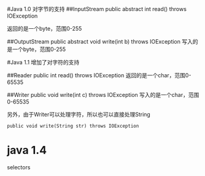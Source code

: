 #Java 1.0
对字节的支持
##InputStream
    public abstract int read() throws IOException

返回的是一个byte，范围0-255

##OutputStream
    public abstract void write(int b) throws IOException
写入的是一个byte，范围0-255

#Java 1.1
增加了对字符的支持

##Reader
    public int read() throws IOException
返回的是一个char，范围0-65535

##Writer
    public void write(int c) throws IOException
写入的是一个char，范围0-65535

另外，由于Writer可以处理字符，所以也可以直接处理String
   
    public void write(String str) throws IOException

# java 1.4
selectors


